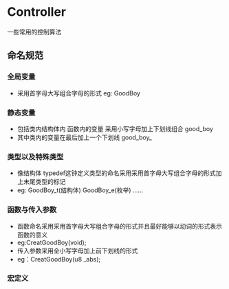 # Controller
一些常用的控制算法
## 命名规范
### 全局变量
* 采用首字母大写组合字母的形式 eg: GoodBoy
### 静态变量
* 包括类内结构体内 函数内的变量 采用小写字母加上下划线组合 good_boy 
* 其中类内的变量在最后加上一个下划线 good_boy_
### 类型以及特殊类型
* 像结构体 typedef这钟定义类型的命名采用采用首字母大写组合字母的形式加上末尾类型的标记
* eg: GoodBoy_t(结构体) GoodBoy_e(枚举) ......
### 函数与传入参数
* 函数命名采用采用首字母大写组合字母的形式并且最好能够以动词的形式表示函数的意义
* eg:CreatGoodBoy(void);
* 传入参数采用全小写字母加上前下划线的形式
* eg：CreatGoodBoy(u8 _abs);
### 宏定义
